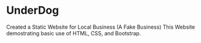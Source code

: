 # UnderDog

Created a Static Website for Local Business (A Fake Business)
This Website demostrating basic use of HTML, CSS, and Bootstrap.
